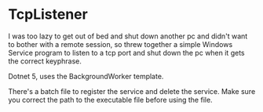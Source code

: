# TcpListener
I was too lazy to get out of bed and shut down another pc and didn't want to bother with a remote session, so threw together a simple Windows Service program to listen to a tcp port and shut down the pc when it gets the correct keyphrase. 

Dotnet 5, uses the BackgroundWorker template.

There's a batch file to register the service and delete the service. Make sure you correct the path to the executable file before using the file.